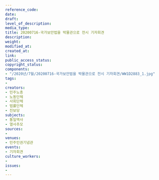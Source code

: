 ```yaml
---
reference_code: 
date: 
draft: 
level_of_description: 
media_type: 
title: 20200716-국가보안법을 박물관으로 전시 기자회견
description: 
weight: 
modified_at: 
created_at: 
link: 
public_access_status: 
copyright_status: 
components:
- "/2020년/7월/20200716-국가보안법을 박물관으로 전시 기자회견/WW1D2883_1.jpg"
tags:
- 
creators:
- 민주노총
- 노동단체
- 사회단체
- 법률단체
- 진보당
subjects:
- 통일역사
- 열사추모
sources:
- 
venues:
- 민주인권기념관
events:
- 기자회견
culture_workers:
- 
issues:
- 
---
```

